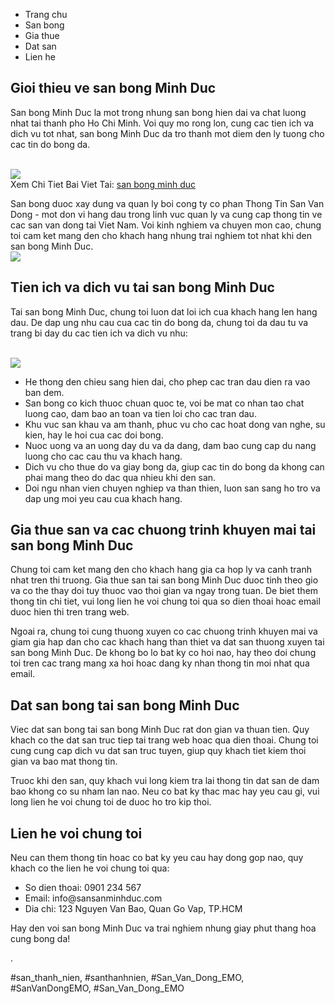 <nav>
<ul>
<li>Trang chu</li>
<li>San bong</li>
<li>Gia thue</li>
<li>Dat san</li>
<li>Lien he</li>
</ul>
</nav><main>
<section class="introduction">
<h2>Gioi thieu ve san bong Minh Duc</h2>
<p>San bong Minh Duc la mot trong nhung san bong hien dai va chat luong nhat tai thanh pho Ho Chi Minh. Voi quy mo rong lon, cung cac tien ich va dich vu tot nhat, san bong Minh Duc da tro thanh mot diem den ly tuong cho cac tin do bong da.</p><br><img src="https://sanbongdepemo.com/wp-content/uploads/2024/12/cropped-Du-an-moi.png"></br>
Xem Chi Tiet Bai Viet Tai: <a href="https://sanbongdepemo.com/san-bong-minh-duc/">san bong minh duc</a>
<p>San bong duoc xay dung va quan ly boi cong ty co phan Thong Tin San Van Dong - mot don vi hang dau trong linh vuc quan ly va cung cap thong tin ve cac san van dong tai Viet Nam. Voi kinh nghiem va chuyen mon cao, chung toi cam ket mang den cho khach hang nhung trai nghiem tot nhat khi den san bong Minh Duc.<br><img src="https://sanbongdepemo.com/wp-content/uploads/2024/12/san-van-dong-thien-truong.png"></br>
</section>
<section class="facilities">
<h2>Tien ich va dich vu tai san bong Minh Duc</h2>
<p>Tai san bong Minh Duc, chung toi luon dat loi ich cua khach hang len hang dau. De dap ung nhu cau cua cac tin do bong da, chung toi da dau tu va trang bi day du cac tien ich va dich vu nhu:</p><br><img src="https://sanbongdepemo.com/wp-content/uploads/2024/12/san-bong-minh-duc-1024x768.png"></br>
<ul>
<li>He thong den chieu sang hien dai, cho phep cac tran dau dien ra vao ban dem.</li>
<li>San bong co kich thuoc chuan quoc te, voi be mat co nhan tao chat luong cao, dam bao an toan va tien loi cho cac tran dau.</li>
<li>Khu vuc san khau va am thanh, phuc vu cho cac hoat dong van nghe, su kien, hay le hoi cua cac doi bong.</li>
<li>Nuoc uong va an uong day du va da dang, dam bao cung cap du nang luong cho cac cau thu va khach hang.</li>
<li>Dich vu cho thue do va giay bong da, giup cac tin do bong da khong can phai mang theo do dac qua nhieu khi den san.</li>
<li>Doi ngu nhan vien chuyen nghiep va than thien, luon san sang ho tro va dap ung moi yeu cau cua khach hang.</li>
</ul>
</section>
<section class="pricing">
<h2>Gia thue san va cac chuong trinh khuyen mai tai san bong Minh Duc</h2>
<p>Chung toi cam ket mang den cho khach hang gia ca hop ly va canh tranh nhat tren thi truong. Gia thue san tai san bong Minh Duc duoc tinh theo gio va co the thay doi tuy thuoc vao thoi gian va ngay trong tuan. De biet them thong tin chi tiet, vui long lien he voi chung toi qua so dien thoai hoac email duoc hien thi tren trang web.
<p>Ngoai ra, chung toi cung thuong xuyen co cac chuong trinh khuyen mai va giam gia hap dan cho cac khach hang than thiet va dat san thuong xuyen tai san bong Minh Duc. De khong bo lo bat ky co hoi nao, hay theo doi chung toi tren cac trang mang xa hoi hoac dang ky nhan thong tin moi nhat qua email.</p>
</section>
<section class="booking">
<h2>Dat san bong tai san bong Minh Duc</h2>
<p>Viec dat san bong tai san bong Minh Duc rat don gian va thuan tien. Quy khach co the dat san truc tiep tai trang web hoac qua dien thoai. Chung toi cung cung cap dich vu dat san truc tuyen, giup quy khach tiet kiem thoi gian va bao mat thong tin.
<p>Truoc khi den san, quy khach vui long kiem tra lai thong tin dat san de dam bao khong co su nham lan nao. Neu co bat ky thac mac hay yeu cau gi, vui long lien he voi chung toi de duoc ho tro kip thoi.</p>
</section>
<section class="contact">
<h2>Lien he voi chung toi</h2>
<p>Neu can them thong tin hoac co bat ky yeu cau hay dong gop nao, quy khach co the lien he voi chung toi qua:</p>
<ul>
<li>So dien thoai: 0901 234 567</li>
<li>Email: info@sansanminhduc.com</li>
<li>Dia chi: 123 Nguyen Van Bao, Quan Go Vap, TP.HCM</li>
</ul>
<p>Hay den voi san bong Minh Duc va trai nghiem nhung giay phut thang hoa cung bong da!</p>
</section>
</main><p>.</p>
#san_thanh_nien, #santhanhnien, #San_Van_Dong_EMO, #SanVanDongEMO, #San_Van_Dong_EMO
